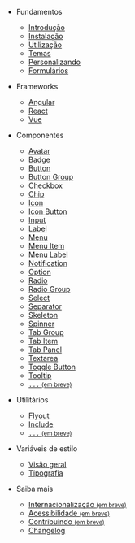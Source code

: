- Fundamentos

  - [Introdução](/)
  - [Instalação](/fundamentos/instalação)
  - [Utilização](/fundamentos/utilização)
  - [Temas](/fundamentos/temas)
  - [Personalizando](/fundamentos/personalizando)
  - [Formulários](/fundamentos/formulários)

- Frameworks

  - [Angular](/frameworks/angular)
  - [React](/frameworks/react)
  - [Vue](/frameworks/vue)

- Componentes

  - [Avatar](/componentes/avatar)
  - [Badge](/componentes/badge)
  - [Button](/componentes/button)
  - [Button Group](/componentes/button-group)
  - [Checkbox](/componentes/checkbox)
  - [Chip](/componentes/chip)
  - [Icon](/componentes/icon)
  - [Icon Button](/componentes/icon-button)
  - [Input](/componentes/input)
  - [Label](/componentes/label)
  - [Menu](/componentes/menu)
  - [Menu Item](/componentes/menu-item)
  - [Menu Label](/componentes/menu-label)
  - [Notification](/componentes/notification)
  - [Option](/componentes/option)
  - [Radio](/componentes/radio)
  - [Radio Group](/componentes/radio-group)
  - [Select](/componentes/select)
  - [Separator](/componentes/separator)
  - [Skeleton](/componentes/skeleton)
  - [Spinner](/componentes/spinner)
  - [Tab Group](/componentes/tab-group)
  - [Tab Item](/componentes/tab-item)
  - [Tab Panel](/componentes/tab-panel)
  - [Textarea](/componentes/textarea)
  - [Toggle Button](/componentes/toggle-button)
  - [Tooltip](/componentes/tooltip)
  - [<code>...</code> <small>(em breve)</small>](/404)
  <!--plop:component-->

- Utilitários

  - [Flyout](/utilitários/flyout)
  - [Include](/utilitários/include)
  - [<code>...</code> <small>(em breve)</small>](/404)

- Variáveis de estilo

  - [Visão geral](/variáveis-de-estilo/visão-geral)
  - [Tipografia](/variáveis-de-estilo/tipografia)

- Saiba mais

  - [Internacionalização <small>(em breve)</small>](/saiba-mais/internacionalização)
  - [Acessibilidade <small>(em breve)</small>](/saiba-mais/acessibilidade)
  - [Contribuindo <small>(em breve)</small>](/saiba-mais/contribuindo)
  - [Changelog](/saiba-mais/changelog)
